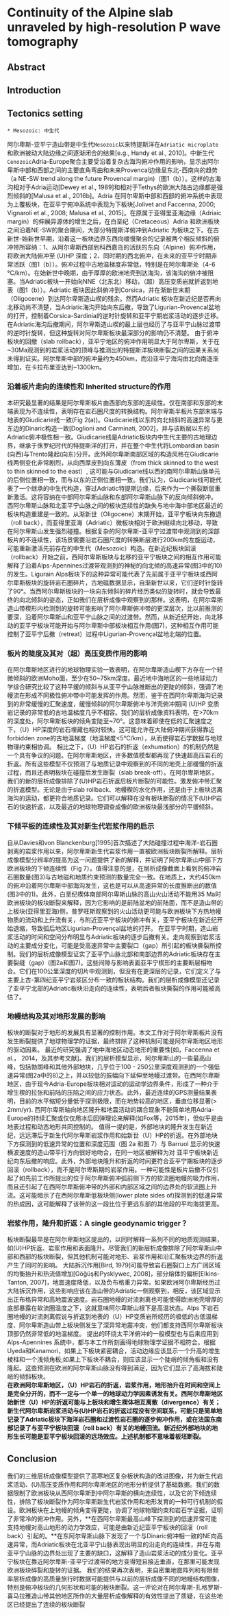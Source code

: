 # Continuity of the Alpine slab unraveled by high-resolution P wave tomography
## Abstract
## Introduction
## Tectonics setting
```
* Mesozoic: 中生代
```    
阿尔卑斯-亚平宁造山带是中生代`Mesozoic`以来特提斯洋在`Adriatic microplate`和欧洲被动大陆边缘之间逐渐闭合的结果[e.g., Handy et al., 2010]。中新生代`Cenozoic`Adria-Europe聚合主要受沿着复杂古海沟俯冲作用的影响，显示出阿尔卑斯中部和西部之间的主要直角弯曲和未来Provencal边缘呈东北-西南向的趋势（a NE-SW trend along the future Provencal margin)（图1（b））。这样的古海沟相对于Adria运动[Dewey et al., 1989]和相对于Tethys的欧洲大陆古边缘都是强烈倾斜的[Malusa et al., 2016b]。Adria 在阿尔卑斯中部和西部的俯冲系统中表现为上覆板块，在亚平宁俯冲系统中表现为下板块[Jolivet and Faccenna, 2000; Vignaroli et al., 2008; Malusa et al., 2015]。在原属于亚得里亚海边缘（Adriaic margin）的伸展异源体的增生之后，在白垩纪（Cretaceous）Adria 和欧洲板块之间沿着NE-SW的聚合期间，大部分特提斯洋俯冲到Adriatic 为板块之下。在古新世-始新世早期，沿着这一板块边界东西向缓慢聚合的记录被两个相反倾斜的俯冲带所容纳：1、从阿尔卑斯西部到科西嘉岛的活跃的东向（Alpine）俯冲作用，将欧洲大陆俯冲至 (U)HP 深度；2、同时期的西北俯冲，在未来的亚平宁时期非常活跃（图1（b））。俯冲过程中古地温梯度非常低，特别是在阿尔卑斯处（4-6 ℃/km）。在始新世中晚期，由于厚厚的欧洲地壳到达海沟，该海沟的俯冲被阻塞。当Adriatic板块一开始向NNE（北东北）移动，（超）高压变质岩就折返到地表（图1（b））。Adriatic 板块因此斜俯冲到Corsica，并在渐新世末期（Oligocene）到达阿尔卑斯造山楔的残余。然而Adriatic 板块在新近纪是否再向北移动尚不清楚，当Adriatic海沟开始向东后撤，导致了Ligurian-Provencal盆地的打开，控制着Corsica-Sardinia的逆时针旋转和亚平宁期岩浆活动的逐步迁移。在Adriatic海沟后撤期间，阿尔卑斯造山楔的最上层也经历了与亚平宁山脉过渡带的逆时针旋转，但这种旋转对阿尔卑斯板块最深部分的影响仍不清楚。
由于俯冲板块的回撤（slab rollback），亚平宁地区的俯冲作用明显大于阿尔卑斯，关于在~30Ma观测到的岩浆活动的顶峰与推测出的特提斯洋板块断裂之间的因果关系尚未得到证实。阿尔卑斯中部的俯冲量约为450km，而沿亚平宁海沟由北向南逐渐增加，在卡拉布里亚达到~1300km。

### 沿着板片走向的连续性和 Inherited structure的作用
本研究最显著的结果是阿尔卑斯板片由西部向东部的连续性。仅在南部和东部的末端表现为不连续性，表明存在岩石圈尺度的转换结构。阿尔卑斯半板片东部末端与地表的Giudicarie线一致(Fig 2(a))。Giudicarie线以东的向北倾斜的高速异常与更东边的Dinaric构造一致[Doglioni and Carminati, 2002]，并与该断层以东的Adriatic俯冲极性相一致。Giudicarie线是Adriatic板块内中生代主要的古地理边界，继承于侏罗纪时代的特提斯洋的打开，并在整个中生代将Lombardian basin (向西)与Trento隆起(向东)分开。此外阿尔卑斯南部区域的构造风格在Giudicarie线两侧变化非常剧烈，从向西厚皮到向东薄皮（from thick skinned to the west to thin skinned to the east）, 这可能与Giudicarie线以西的南阿尔卑斯山脉单元的后侧位置相一致，而与以东的正侧位置相一致。我们认为，Giudicarie线可能代表了一个继承的中生代构造，穿过Adriatic特提斯边缘，后来作为一个撕裂断层重新激活。这将容纳在中部阿尔卑斯山脉和东部阿尔卑斯山脉下的反向倾斜俯冲。
西阿尔卑斯山脉和北亚平宁山脉之间的板块连续性的缺失与地中海中部地区最近的板块构造重建是一致的。从渐新世（Oligocene）末期开始，亚平宁板块向东撤退（roll back），而亚得里亚海（Adriatic）微板块相对于欧洲继续向北移动，导致在阿尔卑斯山发生强烈碰撞。根据复杂的阿尔卑斯-亚平宁过渡带中观测到的深部板片的不连续性，该场景需要沿岩石圈尺度的转换断层进行200km的左旋运动，可能重新激活先前存在的中生代（Mesozoic）构造。在新近纪板块回滚（rollback）开始之前，西阿尔卑斯板块与北移的亚平宁板块之间的相互作用可能解释了沿着Alps-Apennines过渡带观测到的神秘的向北倾的高速异常(图3中的10)的发生。Ligurain Alps板块下的这种异常可能代表了先前属于亚平宁板块或西阿尔卑斯板块的旋转岩石圈碎片，古地磁数据显示，自渐新世以来，它们逆时针旋转了90°。当西阿尔卑斯板块的一块向东倾斜的碎片经历类似的旋转时，就会导致最终的向北倾斜的姿态，正如我们在层析成像中观察到的那样。这表明，在阿尔卑斯造山带楔形内检测到的旋转可能影响了阿尔卑斯俯冲带的更深层次，比以前推测的要深，沿着阿尔卑斯山和亚平宁山脉之间的过渡带。然而，从新近纪开始，向北移动的亚平宁板块可能开始与阿尔卑斯中部板块相互作用(图7)，这种相互作用可能控制了亚平宁后撤（retreat）过程中Ligurian-Provençal盆地北端的位置。
### 板片的陡度及其对（超）高压变质作用的影响
在阿尔卑斯地区进行的地球物理实验一致表明，在阿尔卑斯造山楔下方存在一个轻微倾斜的欧洲Moho面，至少在50~75km深度。最近地中海地区的一些地球动力学综合研究比较了这种平缓的倾斜与从亚平宁山脉推断出的更陡的倾斜，强调了地幔流在形成不同极性俯冲带中可能发挥的作用。然而，鉴于在西阿尔卑斯海沟记录到的非常缓慢的汇聚速度，缓慢倾斜的阿尔卑斯俯冲与洋壳俯冲期间 (U)HP 变质岩记录的非常低的古地温梯度几乎不相容。我们的层析成像资料表明，在>70km的深度处，阿尔卑斯板块的倾角变陡至~70°。这意味着即使在低的汇聚速度之下，（U）HP深度的岩石埋藏也相对较快。这可能允许在大陆俯冲期间获得靠近forbidden zone的古地温梯度（地温梯度<5℃/km），从而使得岩石学数据与地球物理约束相协调。
相比之下，（U）HP岩石的折返（exhumation）的机制仍然是一个具有争议的问题。在阿尔卑斯地区，许多数值模型都再现了快速超高压岩石的折返。所有这些模型不仅预测了与地质记录中观察到的不同的地壳上部缓慢的折返过程，而且还表明板块在碰撞后发生断裂（slab break-off）。在阿尔卑斯地区，我们的新的层析成像排除了(U)HP岩石折返后板片断裂的可能性。激发俯冲带汇聚的折返模型。无论是由于slab rollback、地幔楔的水化作用，还是由于上板块远离海沟的运动，都更符合地质记录。它们可以解释在没有板块断裂的情况下(U)HP岩石的快速折返，以及最近的地球物理调查成像的欧洲板块最浅部分的平缓倾斜。
### 下倾平板的连续性及其对新生代岩浆作用的启示
自从Davies和von Blanckenburg[1995]首次描述了大陆碰撞过程中海洋-岩石圈剥离的岩浆作用以来，阿尔卑斯新生代岩浆作用一直被欧洲板块断裂所解释。层析成像模型分辨率的提高为这一问题提供了新的解释，并证明了阿尔卑斯山中部下方欧洲板块的下倾连续性（Fig 7）。值得注意的是，在层析成像截面上看到的俯冲岩石圈数量(图3)与古地磁和地质约束预测的数量完全一致。在地质上，大约450km的俯冲沿着阿尔卑斯中部海沟发生，这也是可以从高速异常的长度推断出的数值(图3中的1)。此外，白垩纪楔体南部阿尔卑斯山脉的高山火山活动不能用35 Ma时欧洲板块的板块断裂来解释，因为它影响的是前陆盆地的前陆面，而不是造山带的上板块(亚得里亚海)侧，普罗旺斯观察到的火山活动更可能与欧洲板块下方热地幔物质的流动和上升流有关，与附近亚平宁板块的俯冲有关，亚平宁板块在新近纪开始退缩，导致弧后地区Ligurian-Provençal盆地的打开。
在亚平宁时期，造山岩浆活动的时间和空间分布明显与Adriatic板块的逐步后撤有关。走向观察到岩浆活动的主要成分变化，可能是受高速异常中主要裂口（gap）所引起的板块撕裂所控制。我们的层析成像模型证实了亚平宁山脉北部和南部边界的Adriatic板块存在主要裂缝（gap）(图2a和图7)。这些间隙与影响表面亚平宁楔形的主要断层相吻合。它们在100公里深度的切片中观测到，但没有在更深层的记录，它们定义了与主要上古-第四纪亚平宁岩浆区分布一致的板状结构。我们的层析成像模型还记录了亚平宁北部的Adriatic板块沿走向的连续性，表明后者板块撕裂的作用可能被高估了。
### 地幔结构及其对地形发展的影响
板块的断裂对于地形的发展具有显著的控制作用。本文工作对于阿尔卑斯板片没有发生断裂提供了地球物理学的证据，最终排除了这种机制可能是阿尔卑斯地区地形的驱动因素。
最近的研究强调了地中海地区动态地形的重要性[如，Faccenna et al.， 2014，及其参考文献]。我们的层析模型显示，阿尔卑斯山的一些最高山峰，包括勃朗峰和其他外部地块，几乎位于100 - 250公里深度观测到的一个强低速异常(图2a中的8)之上，并以较低的振幅向下延伸至地幔过渡带。在西阿尔卑斯地区，由于现今Adria-Europe板块相对运动的运动学边界条件，形成了一种介于增生楔的拉张和前陆的压陷之间的应力状态。此外，最近连续的GPS测量结果表明，目前的水平缩短分量低于探测极限，而在地势较高的地区，垂直位移显著(> 2mm/yr). 西阿尔卑斯轴向地区隆升和地震活动的耦合现象不能简单地用Adria-Europe的持续汇聚或仅仅用冰后回弹理论来解释(如Fox等，2015年)，但似乎是由地表过程和动态地形共同控制的。
值得一提的是，外部地块的隆升发生在新近纪，远远滞后于新生代阿尔卑斯岩浆作用和始新世（U）HP的折返。在外部地块下方探测到的低速异常的位置和深度范围（图 2a 和图 7）与 Barruol 显示的快速横波速度的造山带平行方向很好地吻合，在同一地区被解释为对 亚平宁板块新近纪向东后撤的响应。此外，外部地块隆升和折返的时间更符合亚平宁期板块的逐步回滚（rollback），而不是阿尔卑斯期的岩浆作用。一种可能性是板片后撤不仅引起了如先前工作所提出的位于阿尔卑斯俯冲弧前侧下方的软流圈地幔的吸力作用，而且还引起了在西阿尔卑斯俯冲带的外部和内部区域之间的边界处的软流圈上升流。这可能暗示了在西阿尔卑斯低板块侧(lower plate sides of)探测到的低速异常的热成因，这可能解释了该带的这一段比位于更远东部的其他段的平均海拔更高。
### 岩浆作用，隆升和折返：A single geodynamic trigger？
板块断裂最早是在阿尔卑斯地区提出的，以同时解释一系列不同的地质观测结果，如(U)HP折返、岩浆作用和表面隆升。尽管我们的新层析成像排除了阿尔卑斯山中部和西部的板块断裂，但其他机制可能对地形、岩浆作用和沿汇聚板块边界的折返产生了同时的影响。
大陆拆沉作用[Bird, 1979]可能导致岩石圈裂口上方广阔区域的均衡抬升和热流值增加[Göğüş和Pysklywec, 2008]，部分熔体的偏析[Elkins-Tanton, 2007]，地震速度降低，以及负布格重力异常。如果欧洲阿尔卑斯经历过大陆拆沉作用，这些影响应该在造山带的Adriatic一侧观察到，相反，该区域显示出正布格异常和高地震波速度。岩石圈地幔的对流剥离也可能使得欧洲地壳增厚的底部暴露在软流圈温度之下，这就意味阿尔卑斯山根下是高温状态。Alps 下岩石圈地幔的对流剥离假说与折返到地表的（U）HP变质岩所经历的极低的古低温梯度、阿尔卑斯造山带上板块侧发生了深异常地震冲突，他们都支持西阿尔卑斯板块顶部仍然非常低的地温梯度。
提出的环绕太平洋俯冲的一般模型也与后来应用到Alps-Apennines 系统中，都与本工作所刻画得地球物理学证据不相符合。根据Uyeda和Kanamori，如果上下板块紧密耦合，活动边缘应该显示一个升高的增生棱柱和一个浅倾角板;如果上下板块不耦合，则应该显示一个陡峭的倾角板和没有隆起。这些预测在欧洲的阿尔卑斯山脉没有得到满足，因为它们显示了高海拔和陡峭的倾斜板块。  
**在欧洲阿尔卑斯地区，（U）HP岩石的折返，岩浆作用，地形抬升在时间和空间上是完全分开的，而不一定与一个单一的地球动力学因素诱发有关。西阿尔卑斯地区始新世（U）HP的折返可能与上板块和增生楔体相互离散（divergence）有关；新生代阿尔卑斯岩浆活动与(U)HP岩石的折返过程没有空间联系，可能只是简单地记录了Adriatic板块下海洋岩石圈和过渡性岩石圈的逐步俯冲作用，或在法国东南部记录了与亚平宁板块回滚（roll back）有关的地幔回流。新近纪外部地块的地形生长可能是亚平宁板块回滚的远场效应。上述机制都不意味着板坯断裂。**
## Conclusion
我们的三维层析成像模型提供了高寒地区复杂板状构造的改进图像，并为新生代岩浆活动、(U)高压变质作用和阿尔卑斯地区的地形分析提供了基础数据。我们的数据限制了欧洲板块从西阿尔卑斯到中阿尔卑斯的横向连续性，以及它的下倾连续性，排除了板块断裂作为阿尔卑斯新生代岩浆作用和地形发育的一种可行机制的假设。欧洲板块在上地幔的倾角变得更陡，协调了地球物理约束和岩石学证据，证明了非常冷的俯冲作用。另外，**在西阿尔卑斯最高山峰下探测到的低速异常可能支持地幔对高山地形的动力学效应，可能是由新近纪亚平宁板块的回滚（roll back）引起的。**在东阿尔卑斯山脉下发现了一个与Dinaric俯冲相一致的NE向高速异常，而Adriatic板块在北亚平宁山脉表现出明显的沿走向的连续性，并在与南亚平宁山脉的边界处出现了主要的缺口，这解释了造山岩浆活动的成分变化。亚平宁板块在靠近阿尔卑斯-亚平宁过渡带的地方变得短且接近垂直，在那里可能发现欧洲板块碎裂和旋转的证据。
我们的结果再次表明，来自密集地震阵列和有限频率层析成像的高质量旅行时数据可能提供与以前的层析成像不同的地幔结构图像，特别是俯冲板块的几何形状和可能的板块断裂。这一评论对在阿尔卑斯-扎格罗斯-喜马拉雅造山带其他地区所作的大量层析成像解释的有效性提出了质疑，在这些地区已经提出了连续的板块断裂
